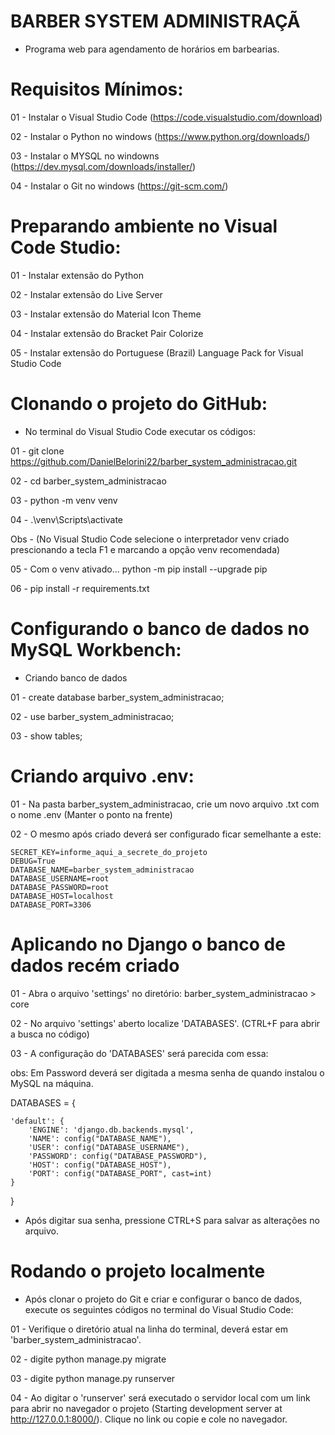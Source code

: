 # BARBER SYSTEM ADMINISTRAÇÃ

- Programa web para agendamento de horários em barbearias.

# Requisitos Mínimos:

01 - Instalar o Visual Studio Code (https://code.visualstudio.com/download)

02 - Instalar o Python no windows (https://www.python.org/downloads/)

03 - Instalar o MYSQL no windowns (https://dev.mysql.com/downloads/installer/)

04 - Instalar o Git no windows (https://git-scm.com/)

# Preparando ambiente no Visual Code Studio:

01 - Instalar extensão do Python

02 - Instalar extensão do Live Server

03 - Instalar extensão do Material Icon Theme

04 - Instalar extensão do Bracket Pair Colorize

05 - Instalar extensão do Portuguese (Brazil) Language Pack for Visual Studio Code

# Clonando o projeto do GitHub:

- No terminal do Visual Studio Code executar os códigos:

01 - git clone https://github.com/DanielBelorini22/barber_system_administracao.git

02 - cd barber_system_administracao

03 - python -m venv venv

04 - .\venv\Scripts\activate

Obs - (No Visual Studio Code selecione o interpretador venv criado prescionando a tecla F1 e marcando a opção venv recomendada)

05 - Com o venv ativado... python -m pip install --upgrade pip

06 - pip install -r requirements.txt

# Configurando o banco de dados no MySQL Workbench:

- Criando banco de dados

01 - create database barber_system_administracao;

02 - use barber_system_administracao;

03 - show tables;

# Criando arquivo .env:

01 - Na pasta barber_system_administracao, crie um novo arquivo .txt com o nome .env (Manter o ponto na frente)

02 - O mesmo após criado deverá ser configurado ficar semelhante a este:

    SECRET_KEY=informe_aqui_a_secrete_do_projeto
    DEBUG=True
    DATABASE_NAME=barber_system_administracao
    DATABASE_USERNAME=root
    DATABASE_PASSWORD=root
    DATABASE_HOST=localhost
    DATABASE_PORT=3306

# Aplicando no Django o banco de dados recém criado

01 - Abra o arquivo 'settings' no diretório: barber_system_administracao > core

02 - No arquivo 'settings' aberto localize 'DATABASES'. (CTRL+F para abrir a busca no código)

03 - A configuração do 'DATABASES' será parecida com essa:

obs: Em Password deverá ser digitada a mesma senha de quando instalou o MySQL na máquina.

DATABASES = {

    'default': {
        'ENGINE': 'django.db.backends.mysql',
        'NAME': config("DATABASE_NAME"),
        'USER': config("DATABASE_USERNAME"),
        'PASSWORD': config("DATABASE_PASSWORD"),
        'HOST': config("DATABASE_HOST"),
        'PORT': config("DATABASE_PORT", cast=int)
    }
}

- Após digitar sua senha, pressione CTRL+S para salvar as alterações no arquivo.

# Rodando o projeto localmente

- Após clonar o projeto do Git e criar e configurar o banco de dados, execute os seguintes códigos no terminal do Visual Studio Code:

01 - Verifique o diretório atual na linha do terminal, deverá estar em 'barber_system_administracao'.

02 - digite python manage.py migrate

03 - digite python manage.py runserver

04 - Ao digitar o 'runserver' será executado o servidor local com um link para abrir no navegador o projeto (Starting development server at http://127.0.0.1:8000/). Clique no link ou copie e cole no navegador.
